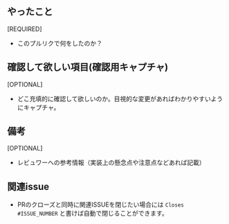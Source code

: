 ## やったこと
[REQUIRED]
* このプルリクで何をしたのか？

## 確認して欲しい項目(確認用キャプチャ)
[OPTIONAL]
* どこ充填的に確認して欲しいのか。目視的な変更があればわかりやすいようにキャプチャ。

## 備考
[OPTIONAL]
* レビュワーへの参考情報（実装上の懸念点や注意点などあれば記載）

## 関連issue
* PRのクローズと同時に関連ISSUEを閉じたい場合には `Closes #ISSUE_NUMBER` と書けば自動で閉じることができます。
